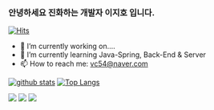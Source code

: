 ### 안녕하세요 진화하는 개발자 이지호 입니다.
[![Hits](https://hits.seeyoufarm.com/api/count/incr/badge.svg?url=https%3A%2F%2Fgithub.com%2Fdestiny3912&count_bg=%2379C83D&title_bg=%23555555&icon=&icon_color=%23E7E7E7&title=hits&edge_flat=false)](https://hits.seeyoufarm.com)
<!--
**destiny3912/destiny3912** is a ✨ _special_ ✨ repository because its `README.md` (this file) appears on your GitHub profile.
- 😄 Pronouns: ...
- ⚡ Fun fact: ...
- 👯 I’m looking to collaborate on ...
- 🤔 I’m looking for help with ...
- 💬 Ask me about ...

Here are some ideas to get you started:
-->
- 🔭 I’m currently working on....
- 🌱 I’m currently learning Java-Spring, Back-End & Server
- 📫 How to reach me: vc54@naver.com

[![github stats](https://github-readme-stats.vercel.app/api?username=destiny3912&show_icons=true&hide_border=true)](https://github.com/destiny3912)
[![Top Langs](https://github-readme-stats.vercel.app/api/top-langs/?username=destiny3912&layout=compact)](https://github.com/destiny3912)

<img src="https://img.shields.io/badge/Java-007396?style=for-the-badge&logo=Java&logoColor=white"/> <img src="https://img.shields.io/badge/Sping-6DB33F?style=for-the-badge&logo=Spring&logoColor=white"/> <img src="https://img.shields.io/badge/MySQL-4479A1?style=for-the-badge&logo=MySQL&logoColor=white"/>
 
